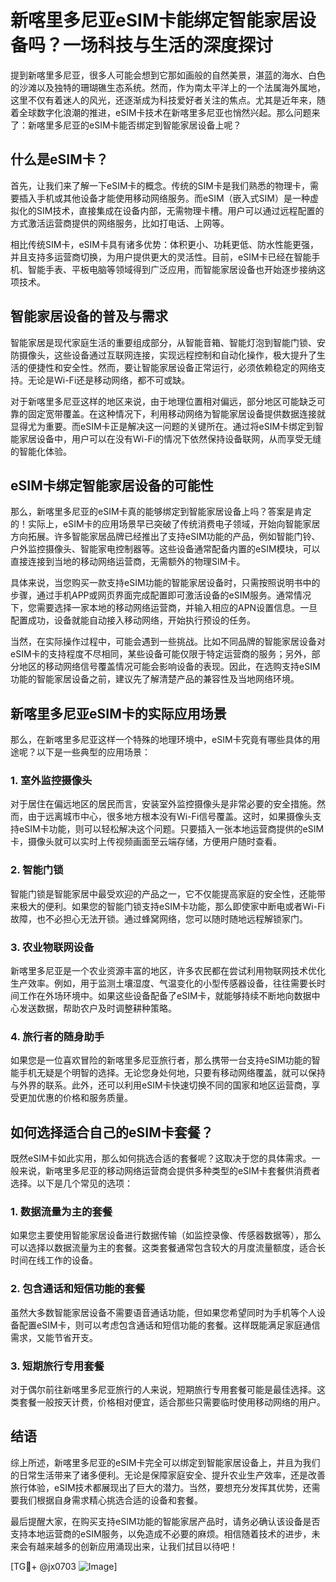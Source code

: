# 新喀里多尼亚eSIM卡能绑定智能家居设备吗？一场科技与生活的深度探讨

提到新喀里多尼亚，很多人可能会想到它那如画般的自然美景，湛蓝的海水、白色的沙滩以及独特的珊瑚礁生态系统。然而，作为南太平洋上的一个法属海外属地，这里不仅有着迷人的风光，还逐渐成为科技爱好者关注的焦点。尤其是近年来，随着全球数字化浪潮的推进，eSIM卡技术在新喀里多尼亚也悄然兴起。那么问题来了：新喀里多尼亚的eSIM卡能否绑定到智能家居设备上呢？

## 什么是eSIM卡？

首先，让我们来了解一下eSIM卡的概念。传统的SIM卡是我们熟悉的物理卡，需要插入手机或其他设备才能使用移动网络服务。而eSIM（嵌入式SIM）是一种虚拟化的SIM技术，直接集成在设备内部，无需物理卡槽。用户可以通过远程配置的方式激活运营商提供的网络服务，比如打电话、上网等。

相比传统SIM卡，eSIM卡具有诸多优势：体积更小、功耗更低、防水性能更强，并且支持多运营商切换，为用户提供更大的灵活性。目前，eSIM卡已经在智能手机、智能手表、平板电脑等领域得到广泛应用，而智能家居设备也开始逐步接纳这项技术。

## 智能家居设备的普及与需求

智能家居是现代家庭生活的重要组成部分，从智能音箱、智能灯泡到智能门锁、安防摄像头，这些设备通过互联网连接，实现远程控制和自动化操作，极大提升了生活的便捷性和安全性。然而，要让智能家居设备正常运行，必须依赖稳定的网络支持。无论是Wi-Fi还是移动网络，都不可或缺。

对于新喀里多尼亚这样的地区来说，由于地理位置相对偏远，部分地区可能缺乏可靠的固定宽带覆盖。在这种情况下，利用移动网络为智能家居设备提供数据连接就显得尤为重要。而eSIM卡正是解决这一问题的关键所在。通过将eSIM卡绑定到智能家居设备中，用户可以在没有Wi-Fi的情况下依然保持设备联网，从而享受无缝的智能化体验。

## eSIM卡绑定智能家居设备的可能性

那么，新喀里多尼亚的eSIM卡真的能够绑定到智能家居设备上吗？答案是肯定的！实际上，eSIM卡的应用场景早已突破了传统消费电子领域，开始向智能家居方向拓展。许多智能家居品牌已经推出了支持eSIM功能的产品，例如智能门铃、户外监控摄像头、智能家电控制器等。这些设备通常配备内置的eSIM模块，可以直接连接到当地的移动网络运营商，无需额外的物理SIM卡。

具体来说，当您购买一款支持eSIM功能的智能家居设备时，只需按照说明书中的步骤，通过手机APP或网页界面完成配置即可激活设备的eSIM服务。通常情况下，您需要选择一家本地的移动网络运营商，并输入相应的APN设置信息。一旦配置成功，设备就能自动接入移动网络，开始执行预设的任务。

当然，在实际操作过程中，可能会遇到一些挑战。比如不同品牌的智能家居设备对eSIM卡的支持程度不尽相同，某些设备可能仅限于特定运营商的服务；另外，部分地区的移动网络信号覆盖情况可能会影响设备的表现。因此，在选购支持eSIM功能的智能家居设备之前，建议先了解清楚产品的兼容性及当地网络环境。

## 新喀里多尼亚eSIM卡的实际应用场景

那么，在新喀里多尼亚这样一个特殊的地理环境中，eSIM卡究竟有哪些具体的用途呢？以下是一些典型的应用场景：

### 1. 室外监控摄像头
对于居住在偏远地区的居民而言，安装室外监控摄像头是非常必要的安全措施。然而，由于远离城市中心，很多地方根本没有Wi-Fi信号覆盖。这时，如果摄像头支持eSIM卡功能，则可以轻松解决这个问题。只要插入一张本地运营商提供的eSIM卡，摄像头就可以实时上传视频画面至云端存储，方便用户随时查看。

### 2. 智能门锁
智能门锁是智能家居中最受欢迎的产品之一，它不仅能提高家庭的安全性，还能带来极大的便利。如果您的智能门锁支持eSIM卡功能，那么即使家中断电或者Wi-Fi故障，也不必担心无法开锁。通过蜂窝网络，您可以随时随地远程解锁家门。

### 3. 农业物联网设备
新喀里多尼亚是一个农业资源丰富的地区，许多农民都在尝试利用物联网技术优化生产效率。例如，用于监测土壤湿度、气温变化的小型传感器设备，往往需要长时间工作在外场环境中。如果这些设备配备了eSIM卡，就能够持续不断地向数据中心发送数据，帮助农户及时调整耕种策略。

### 4. 旅行者的随身助手
如果您是一位喜欢冒险的新喀里多尼亚旅行者，那么携带一台支持eSIM功能的智能手机无疑是个明智的选择。无论您身处何地，只要有移动网络覆盖，就可以保持与外界的联系。此外，还可以利用eSIM卡快速切换不同的国家和地区运营商，享受更加优惠的价格和服务质量。

## 如何选择适合自己的eSIM卡套餐？

既然eSIM卡如此实用，那么如何挑选合适的套餐呢？这取决于您的具体需求。一般来说，新喀里多尼亚的移动网络运营商会提供多种类型的eSIM卡套餐供消费者选择。以下是几个常见的选项：

### 1. 数据流量为主的套餐
如果您主要使用智能家居设备进行数据传输（如监控录像、传感器数据等），那么可以选择以数据流量为主的套餐。这类套餐通常包含较大的月度流量额度，适合长时间在线工作的设备。

### 2. 包含通话和短信功能的套餐
虽然大多数智能家居设备不需要语音通话功能，但如果您希望同时为手机等个人设备配置eSIM卡，则可以考虑包含通话和短信功能的套餐。这样既能满足家庭通信需求，又能节省开支。

### 3. 短期旅行专用套餐
对于偶尔前往新喀里多尼亚旅行的人来说，短期旅行专用套餐可能是最佳选择。这类套餐一般按天计费，价格相对便宜，适合那些只需要临时使用移动网络的用户。

## 结语

综上所述，新喀里多尼亚的eSIM卡完全可以绑定到智能家居设备上，并且为我们的日常生活带来了诸多便利。无论是保障家庭安全、提升农业生产效率，还是改善旅行体验，eSIM技术都展现出了巨大的潜力。当然，要想充分发挥其优势，还需要我们根据自身需求精心挑选合适的设备和套餐。

最后提醒大家，在购买支持eSIM功能的智能家居产品时，请务必确认该设备是否支持本地运营商的eSIM服务，以免造成不必要的麻烦。相信随着技术的进步，未来会有越来越多的创新应用涌现出来，让我们拭目以待吧！

[TG💪+ @jx0703 ![Image](https://github.com/user-attachments/assets/dbca1d08-cadb-493c-b0ec-ad6f7a83f270)]
